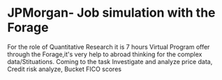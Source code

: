 # JPMorgan- Job simulation with the Forage 
For the role of Quantitative Research it is 7 hours Virtual Program  offer through the Forage,it's very help to abroad thinking for the complex data/Stituations.
Coming to the task Investigate and analyze price data, Credit risk analyze, Bucket FICO scores 
